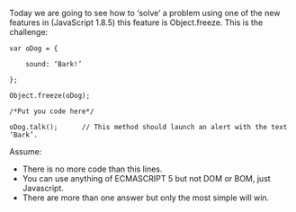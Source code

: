 Today we are going to see how to ‘solve’ a problem using one of the new features in (JavaScript 1.8.5) this feature is Object.freeze.
This is the challenge:

	var oDog = {

		sound: ‘Bark!’

	};

	Object.freeze(oDog);

	/*Put you code here*/

	oDog.talk();      // This method should launch an alert with the text ‘Bark’.

Assume:

* There is no more code than this lines.
* You can use anything of ECMASCRIPT 5 but not DOM or BOM, just Javascript.
* There are more than one answer but only the most simple will win.
